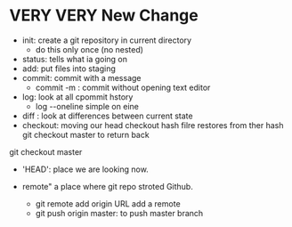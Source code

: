 # VERY VERY New Change

- init: create a git repository in current directory
	- do this only once (no nested)
- status: tells what ia going on
- add: put files into staging
- commit: commit with a message
	- commit -m : commit without opening text editor
- log: look at all cpommit hstory
	- log --oneline simple on eine
- diff : look at differences between current state
- checkout: moving our head
  checkout hash filre restores from ther hash
  git checkout master to return back

git checkout master
- 'HEAD': place we are looking now.

- remote" a place where git repo stroted Github.
	- git remote add origin URL add a remote
	- git push origin master: to push master branch

